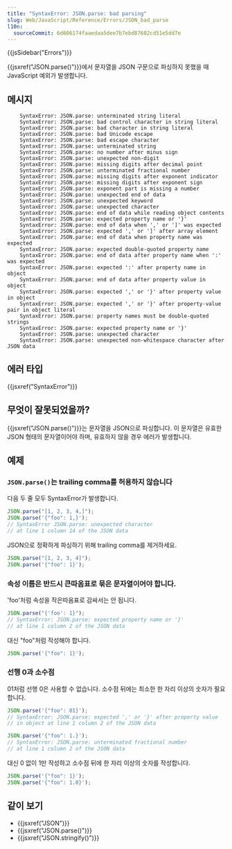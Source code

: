 ```yaml
---
title: "SyntaxError: JSON.parse: bad parsing"
slug: Web/JavaScript/Reference/Errors/JSON_bad_parse
l10n:
  sourceCommit: 6d606174faaedaa5dee7b7ebd87602cd51e5dd7e
---
```


{{jsSidebar("Errors")}}

{{jsxref("JSON.parse()")}}에서 문자열을 JSON 구문으로 파싱하지 못했을 때 JavaScript 예외가 발생합니다.

## 메시지

```
    SyntaxError: JSON.parse: unterminated string literal
    SyntaxError: JSON.parse: bad control character in string literal
    SyntaxError: JSON.parse: bad character in string literal
    SyntaxError: JSON.parse: bad Unicode escape
    SyntaxError: JSON.parse: bad escape character
    SyntaxError: JSON.parse: unterminated string
    SyntaxError: JSON.parse: no number after minus sign
    SyntaxError: JSON.parse: unexpected non-digit
    SyntaxError: JSON.parse: missing digits after decimal point
    SyntaxError: JSON.parse: unterminated fractional number
    SyntaxError: JSON.parse: missing digits after exponent indicator
    SyntaxError: JSON.parse: missing digits after exponent sign
    SyntaxError: JSON.parse: exponent part is missing a number
    SyntaxError: JSON.parse: unexpected end of data
    SyntaxError: JSON.parse: unexpected keyword
    SyntaxError: JSON.parse: unexpected character
    SyntaxError: JSON.parse: end of data while reading object contents
    SyntaxError: JSON.parse: expected property name or '}'
    SyntaxError: JSON.parse: end of data when ',' or ']' was expected
    SyntaxError: JSON.parse: expected ',' or ']' after array element
    SyntaxError: JSON.parse: end of data when property name was expected
    SyntaxError: JSON.parse: expected double-quoted property name
    SyntaxError: JSON.parse: end of data after property name when ':' was expected
    SyntaxError: JSON.parse: expected ':' after property name in object
    SyntaxError: JSON.parse: end of data after property value in object
    SyntaxError: JSON.parse: expected ',' or '}' after property value in object
    SyntaxError: JSON.parse: expected ',' or '}' after property-value pair in object literal
    SyntaxError: JSON.parse: property names must be double-quoted strings
    SyntaxError: JSON.parse: expected property name or '}'
    SyntaxError: JSON.parse: unexpected character
    SyntaxError: JSON.parse: unexpected non-whitespace character after JSON data
```

## 에러 타입

{{jsxref("SyntaxError")}}

## 무엇이 잘못되었을까?

{{jsxref("JSON.parse()")}}는 문자열을 JSON으로 파싱합니다. 이 문자열은 유효한 JSON 형태의 문자열이어야 하며, 유효하지 않을 경우 에러가 발생합니다.

## 예제

### `JSON.parse()`는 trailing comma를 허용하지 않습니다

다음 두 줄 모두 SyntaxError가 발생합니다.

```js example-bad
JSON.parse("[1, 2, 3, 4,]");
JSON.parse('{"foo": 1,}');
// SyntaxError JSON.parse: unexpected character
// at line 1 column 14 of the JSON data
```

JSON으로 정확하게 파싱하기 위해 trailing comma를 제거하세요.

```js example-good
JSON.parse("[1, 2, 3, 4]");
JSON.parse('{"foo": 1}');
```

### 속성 이름은 반드시 큰따옴표로 묶은 문자열이어야 합니다.

'foo'처럼 속성을 작은따옴표로 감싸서는 안 됩니다.

```js example-bad
JSON.parse("{'foo': 1}");
// SyntaxError: JSON.parse: expected property name or '}'
// at line 1 column 2 of the JSON data
```

대신 "foo"처럼 작성해야 합니다.

```js example-good
JSON.parse('{"foo": 1}');
```

### 선행 0과 소수점

01처럼 선행 0은 사용할 수 없습니다. 소수점 뒤에는 최소한 한 자리 이상의 숫자가 필요합니다.

```js example-bad
JSON.parse('{"foo": 01}');
// SyntaxError: JSON.parse: expected ',' or '}' after property value
// in object at line 1 column 2 of the JSON data

JSON.parse('{"foo": 1.}');
// SyntaxError: JSON.parse: unterminated fractional number
// at line 1 column 2 of the JSON data
```

대신 0 없이 1만 작성하고 소수점 뒤에 한 자리 이상의 숫자를 작성합니다.

```js example-good
JSON.parse('{"foo": 1}');
JSON.parse('{"foo": 1.0}');
```

## 같이 보기

- {{jsxref("JSON")}}
- {{jsxref("JSON.parse()")}}
- {{jsxref("JSON.stringify()")}}

